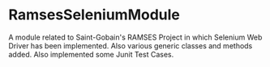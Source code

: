 # RamsesSeleniumModule
A module related to Saint-Gobain's RAMSES Project in which Selenium Web Driver has been implemented. Also various generic classes and methods added. Also implemented some Junit Test Cases.
